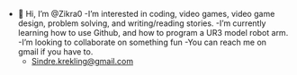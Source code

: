 - 👋 Hi, I’m @Zikra0
-I’m interested in coding, video games, video game design, problem solving, and writing/reading stories.
-I’m currently learning how to use Github, and how to program a UR3 model robot arm.
-I’m looking to collaborate on something fun
-You can reach me on gmail if you have to.
  - Sindre.krekling@gmail.com
